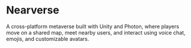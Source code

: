 # Nearverse
A cross-platform metaverse built with Unity and Photon, where players move on a shared map, meet nearby users, and interact using voice chat, emojis, and customizable avatars.
